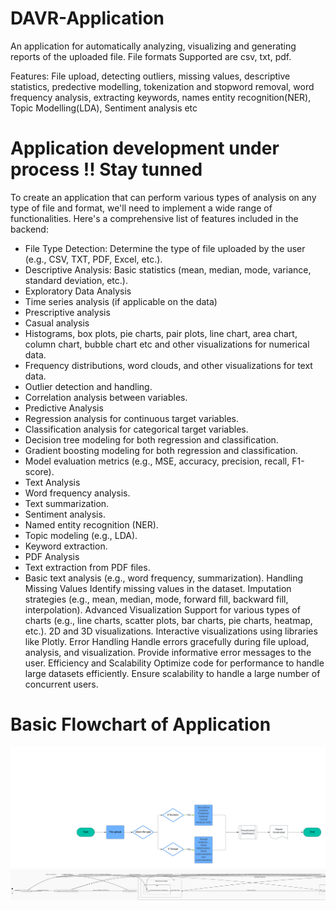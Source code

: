 # DAVR-Application
An application for automatically analyzing, visualizing and generating reports of the uploaded file. File formats Supported are csv, txt, pdf. 

Features: File upload, detecting outliers, missing values, descriptive statistics, predective modelling, tokenization and stopword removal, word frequency analysis, extracting keywords, names entity recognition(NER), Topic Modelling(LDA), Sentiment analysis etc  

# Application development under process !! Stay tunned
To create an application that can  perform various types of analysis on any type of file and format, we'll need to implement a wide range of functionalities. Here's a comprehensive list of features included in the backend:

- File Type Detection: Determine the type of file uploaded by the user (e.g., CSV, TXT, PDF, Excel, etc.).
- Descriptive Analysis: Basic statistics (mean, median, mode, variance, standard deviation, etc.).
- Exploratory Data Analysis  
- Time series analysis (if applicable  on the data)
- Prescriptive analysis
- Casual analysis
- Histograms, box plots, pie charts, pair plots, line chart, area chart, column chart, bubble chart etc and other visualizations for numerical data.
- Frequency distributions, word clouds, and other visualizations for text data.
- Outlier detection and handling.
- Correlation analysis between variables.
- Predictive Analysis
- Regression analysis for continuous target variables.
- Classification analysis for categorical target variables.
- Decision tree modeling for both regression and classification.
- Gradient boosting modeling for both regression and classification.
- Model evaluation metrics (e.g., MSE, accuracy, precision, recall, F1-score).
- Text Analysis
- Word frequency analysis.
- Text summarization.
- Sentiment analysis.
- Named entity recognition (NER).
- Topic modeling (e.g., LDA).
- Keyword extraction.
- PDF Analysis
- Text extraction from PDF files.
- Basic text analysis (e.g., word frequency, summarization).
Handling Missing Values
Identify missing values in the dataset.
Imputation strategies (e.g., mean, median, mode, forward fill, backward fill, interpolation).
Advanced Visualization
Support for various types of charts (e.g., line charts, scatter plots, bar charts, pie charts, heatmap, etc.).
2D and 3D visualizations.
Interactive visualizations using libraries like Plotly.
Error Handling
Handle errors gracefully during file upload, analysis, and visualization.
Provide informative error messages to the user.
Efficiency and Scalability
Optimize code for performance to handle large datasets efficiently.
Ensure scalability to handle a large number of concurrent users.

# Basic Flowchart of Application 

![Flowchart 1](https://github.com/roshni-1/DAVR-Application/blob/main/Flowchart.png)
![Software Architecture](https://github.com/roshni-1/DAVR-Application/blob/main/software%20architecture.png)

